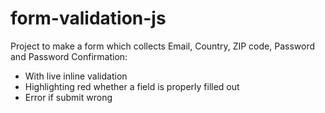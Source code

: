 # form-validation-js

Project to make a form which collects Email, Country, ZIP code, Password and Password Confirmation:

- With live inline validation
- Highlighting red whether a field is properly filled out
- Error if submit wrong
